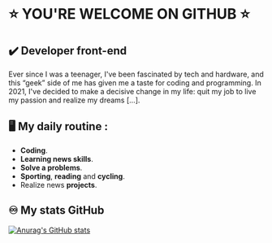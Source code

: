 # ⭐ YOU'RE WELCOME ON GITHUB ⭐

<!--# Maroine Terfous
Passionné depuis mon adolescence par la Tech et le Hardware, ce côté "geek" m'a donné ce goût pour le coding et la programmation. En 2021, j'ai donc decidé de prendre un virage décisif dans ma vie: démissionner et quitter mon emploi pour vivre ma passion et réaliser mes rêves [...]

<!--
**Maroine Terfous** is a ✨ _special_ ✨ repository because its `README.md` (this file) appears on your GitHub profile.
-->

## ✔️ Developer front-end
Ever since I was a teenager, I've been fascinated by tech and hardware, and this “geek” side of me has given me a taste for coding and programming. In 2021, I've decided to make a decisive change in my life: quit my job to live my passion and realize my dreams [...].
## 🖥️ My daily routine :
- **Coding**.
- **Learning news skills**.
- **Solve a problems**.
- **Sporting**, **reading** and **cycling**.
- Realize news **projects**.

## ♾️ My stats GitHub

[![Anurag's GitHub stats](https://github-readme-stats.vercel.app/api?username=MaroineTerfous&show_icons=true&hide_border=false&title_color=3B1F94f&icon_color=FFE500&bg_color=09131B&text_color=ffffff&border_color=0c1a25)](https://github.com/anuraghazra/github-readme-stats)
